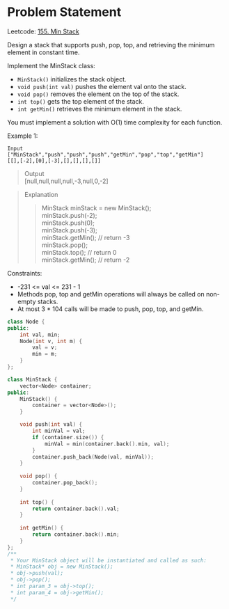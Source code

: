 # Problem Statement

Leetcode: [155. Min Stack](https://leetcode.com/problems/min-stack/)

Design a stack that supports push, pop, top, and retrieving the minimum element in constant time.

Implement the MinStack class:

* `MinStack()` initializes the stack object.
* `void push(int val)` pushes the element val onto the stack.
* `void pop()` removes the element on the top of the stack.
* `int top()` gets the top element of the stack.
* `int getMin()` retrieves the minimum element in the stack.

You must implement a solution with O(1) time complexity for each function.


Example 1:

    Input  
    ["MinStack","push","push","push","getMin","pop","top","getMin"]  
    [[],[-2],[0],[-3],[],[],[],[]]  

> Output  
> [null,null,null,null,-3,null,0,-2]  

> Explanation
> > MinStack minStack = new MinStack();  
> > minStack.push(-2);  
> > minStack.push(0);  
> > minStack.push(-3);  
> > minStack.getMin(); // return -3  
> > minStack.pop();  
> > minStack.top();    // return 0  
> > minStack.getMin(); // return -2  

 
Constraints:

* -231 <= val <= 231 - 1
* Methods pop, top and getMin operations will always be called on non-empty stacks.
* At most 3 * 104 calls will be made to push, pop, top, and getMin.



```cpp
class Node {
public:
    int val, min;
    Node(int v, int m) {
        val = v;
        min = m;
    }
};

class MinStack {
    vector<Node> container;
public:
    MinStack() {
        container = vector<Node>();
    }

    void push(int val) {
        int minVal = val;
        if (container.size()) {
            minVal = min(container.back().min, val);
        }
        container.push_back(Node(val, minVal));
    }
    
    void pop() {
        container.pop_back();
    }
    
    int top() {
        return container.back().val;
    }
    
    int getMin() {
        return container.back().min;
    }
};
/**
 * Your MinStack object will be instantiated and called as such:
 * MinStack* obj = new MinStack();
 * obj->push(val);
 * obj->pop();
 * int param_3 = obj->top();
 * int param_4 = obj->getMin();
 */
```